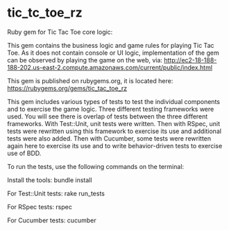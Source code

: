 # tic_tc_toe_rz
Ruby gem for Tic Tac Toe core logic:

This gem contains the business logic and game rules for playing Tic Tac Toe. As it does not contain console or UI logic, implementation of the gem can be observed by playing the game on the web, via:
http://ec2-18-188-188-202.us-east-2.compute.amazonaws.com/current/public/index.html

This gem is published on rubygems.org, it is located here: https://rubygems.org/gems/tic_tac_toe_rz


This gem includes various types of tests to test the individual components and to exercise the game logic. Three different testing frameworks were used. You will see there is overlap of tests between the three different frameworks.
With Test::Unit, unit tests were written.
Then with RSpec, unit tests were rewritten using this framework to exercise its use and additional tests were also added.
Then with Cucumber, some tests were rewritten again here to exercise its use and to write behavior-driven tests to exercise use of BDD.



To run the tests, use the following commands on the terminal:

Install the tools: bundle install

For Test::Unit tests: rake run_tests

For RSpec tests: rspec

For Cucumber tests: cucumber

